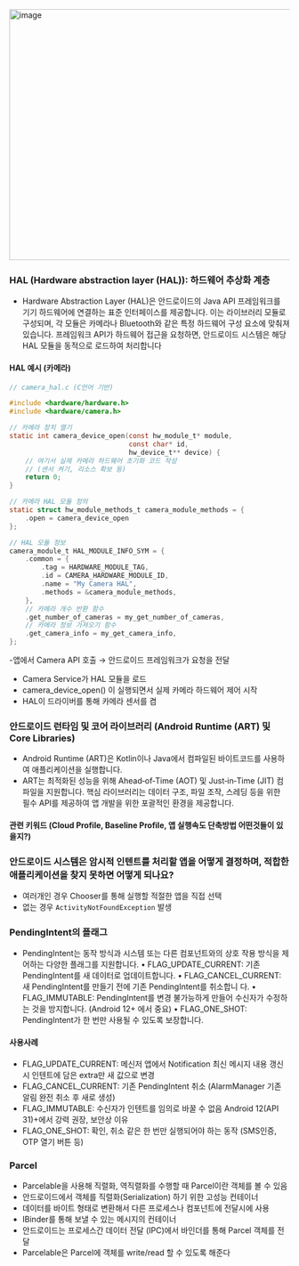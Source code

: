 <img width="519" height="451" alt="image" src="https://github.com/user-attachments/assets/785aa40a-4c75-4bd1-bb66-1cc2a63fb663" />

### HAL (Hardware abstraction layer (HAL)): 하드웨어 추상화 계층
- Hardware Abstraction Layer (HAL)은 안드로이드의 Java API 프레임워크를 기기 하드웨어에 연결하는 표준
인터페이스를 제공합니다. 이는 라이브러리 모듈로 구성되며, 각 모듈은 카메라나
Bluetooth와 같은 특정 하드웨어 구성 요소에 맞춰져 있습니다. 프레임워크 API가
하드웨어 접근을 요청하면, 안드로이드 시스템은 해당 HAL 모듈을 동적으로 로드하여 처리합니다

#### HAL 예시 (카메라)
```.c
// camera_hal.c (C언어 기반)

#include <hardware/hardware.h>
#include <hardware/camera.h>

// 카메라 장치 열기
static int camera_device_open(const hw_module_t* module,
                              const char* id,
                              hw_device_t** device) {
    // 여기서 실제 카메라 하드웨어 초기화 코드 작성
    // (센서 켜기, 리소스 확보 등)
    return 0;
}

// 카메라 HAL 모듈 정의
static struct hw_module_methods_t camera_module_methods = {
    .open = camera_device_open
};

// HAL 모듈 정보
camera_module_t HAL_MODULE_INFO_SYM = {
    .common = {
        .tag = HARDWARE_MODULE_TAG,
        .id = CAMERA_HARDWARE_MODULE_ID,
        .name = "My Camera HAL",
        .methods = &camera_module_methods,
    },
    // 카메라 개수 반환 함수
    .get_number_of_cameras = my_get_number_of_cameras,
    // 카메라 정보 가져오기 함수
    .get_camera_info = my_get_camera_info,
};

```

-앱에서 Camera API 호출 → 안드로이드 프레임워크가 요청을 전달
- Camera Service가 HAL 모듈을 로드
- camera_device_open() 이 실행되면서 실제 카메라 하드웨어 제어 시작
- HAL이 드라이버를 통해 카메라 센서를 켬

### 안드로이드 런타임 및 코어 라이브러리 (Android Runtime (ART) 및 Core Libraries)
- Android Runtime (ART)은 Kotlin이나 Java에서 컴파일된 바이트코드를 사용하여 애플리케이션을 실행합니다.
- ART는 최적화된 성능을 위해 Ahead‑of‑Time (AOT) 및 Just‑in‑Time (JIT) 컴파일을 지원합니다. 핵심 라이브러리는 데이터 구조, 파일 조작,
스레딩 등을 위한 필수 API를 제공하여 앱 개발을 위한 포괄적인 환경을 제공합니다.
#### 관련 키워드 (Cloud Profile, Baseline Profile, 앱 실행속도 단축방법 어떤것들이 있을지?)

### 안드로이드 시스템은 암시적 인텐트를 처리할 앱을 어떻게 결정하며, 적합한 애플리케이션을 찾지 못하면 어떻게 되나요?
- 여러개인 경우 Chooser를 통해 실행할 적절한 앱을 직접 선택
- 없는 경우 `ActivityNotFoundException` 발생


### PendingIntent의 플래그
- PendingIntent는 동작 방식과 시스템 또는 다른 컴포넌트와의 상호 작용 방식을 제어하는
다양한 플래그를 지원합니다.
• FLAG_UPDATE_CURRENT: 기존 PendingIntent를 새 데이터로 업데이트합니다.
• FLAG_CANCEL_CURRENT: 새 PendingIntent를 만들기 전에 기존 PendingIntent를 취소합니
다.
• FLAG_IMMUTABLE: PendingIntent를 변경 불가능하게 만들어 수신자가 수정하는 것을
방지합니다. (Android 12+ 에서 중요)
• FLAG_ONE_SHOT: PendingIntent가 한 번만 사용될 수 있도록 보장합니다.

#### 사용사례
- FLAG_UPDATE_CURRENT: 메신저 앱에서 Notification 최신 메시지 내용 갱신 시 인텐트에 담은 extra만 새 값으로 변경
- FLAG_CANCEL_CURRENT: 기존 PendingIntent 취소 (AlarmManager 기존 알림 완전 취소 후 새로 생성)
- FLAG_IMMUTABLE: 수신자가 인텐트를 임의로 바꿀 수 없음 Android 12(API 31)+에서 강력 권장, 보안상 이유
- FLAG_ONE_SHOT: 확인, 취소 같은 한 번만 실행되어야 하는 동작 (SMS인증, OTP 열기 버튼 등)

### Parcel
- Parcelable을 사용해 직렬화, 역직렬화를 수행할 때 Parcel이란 객체를 볼 수 있음
- 안드로이드에서 객체를 직렬화(Serialization) 하기 위한 고성능 컨테이너
- 데이터를 바이트 형태로 변환해서 다른 프로세스나 컴포넌트에 전달시에 사용
- IBinder를 통해 보낼 수 있는 메시지의 컨테이너
- 안드로이드는 프로세스간 데이터 전달 (IPC)에서 바인더를 통해 Parcel 객체를 전달
- Parcelable은 Parcel에 객체를 write/read 할 수 있도록 해준다
